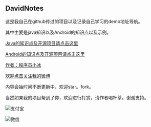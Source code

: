 ## DavidNotes ##

这是我自己在github传过的项目以及记录自己学习的demo地址导航。

其中主要是java知识以及Android的知识点以及示例。

[Java的知识点及开源项目请点击这里](https://github.com/QQ986945193/DavidNotes/blob/master/JavaNote.md)

[Android的知识点及开源项目请点击这里](https://github.com/QQ986945193/DavidNotes/blob/master/AndroidNote.md)

[作者：程序员小冰](http://blog.csdn.net/qq_21376985)

[欢迎点击关注我的微博](http://weibo.com/mcxiaobing)

内容会抽时间不断更新中，欢迎star。fork。

当然如果我的项目帮到了你，欢迎进行打赏，请作者喝杯茶。谢谢支持。

![支付宝](http://img.blog.csdn.net/20170824172803870?watermark/2/text/aHR0cDovL2Jsb2cuY3Nkbi5uZXQvcXFfMjEzNzY5ODU=/font/5a6L5L2T/fontsize/400/fill/I0JBQkFCMA==/dissolve/70/gravity/SouthEast)

![微信](http://img.blog.csdn.net/20170824172832927?watermark/2/text/aHR0cDovL2Jsb2cuY3Nkbi5uZXQvcXFfMjEzNzY5ODU=/font/5a6L5L2T/fontsize/400/fill/I0JBQkFCMA==/dissolve/70/gravity/SouthEast)
